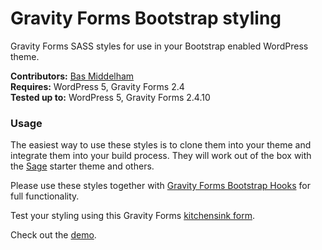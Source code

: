 # Gravity Forms Bootstrap styling
Gravity Forms SASS styles for use in your Bootstrap enabled WordPress theme.

__Contributors:__ [Bas Middelham](https://github.com/moshcat)  
__Requires:__ WordPress 5, Gravity Forms 2.4  
__Tested up to:__ WordPress 5, Gravity Forms 2.4.10  

### Usage
The easiest way to use these styles is to clone them into your theme and integrate them into your build process. They will work out of the box with the [Sage](https://github.com/roots/sage) starter theme and others.

Please use these styles together with [Gravity Forms Bootstrap Hooks](https://github.com/MoshCat/gravityforms-bootstrap-hooks) for full functionality.

Test your styling using this Gravity Forms [kitchensink form](https://github.com/MoshCat/gravityforms-kitchensink).

Check out the [demo](https://middelham.nl/sagestarter/gravityforms/).
